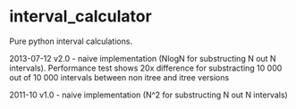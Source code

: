 interval_calculator
===================

Pure python interval calculations.

2013-07-12
v2.0 - naive implementation (NlogN for substructing N out N intervals).
Performance test shows 20x difference for substracting 10 000 out of 10 000 intervals between non itree and itree versions

2011-10
v1.0 - naive implementation (N^2 for substructing N out N intervals)
